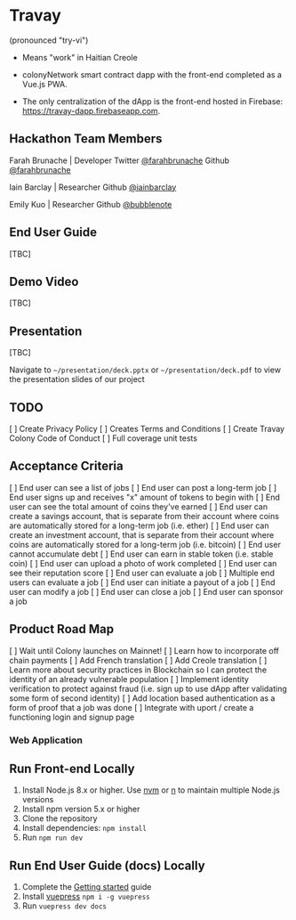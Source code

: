 # Travay

(pronounced "try-vi")

- Means "work" in Haitian Creole

- colonyNetwork smart contract dapp with the front-end completed as a Vue.js PWA.

- The only centralization of the dApp is the front-end hosted in Firebase: https://travay-dapp.firebaseapp.com.

## Hackathon Team Members

Farah Brunache | Developer
Twitter [@farahbrunache](www.github.com/farahbrunache)
Github [@farahbrunache](www.twitter.com/farahbrunache)

Iain Barclay | Researcher
Github [@iainbarclay](www.github.com/iainbarclay)

Emily Kuo | Researcher
Github [@bubblenote](www.github.com/bubblenote)

## End User Guide

[TBC]

## Demo Video

[TBC]

## Presentation

[TBC]

Navigate to `~/presentation/deck.pptx` or `~/presentation/deck.pdf` to view the presentation slides of our project

## TODO

[ ] Create Privacy Policy
[ ] Creates Terms and Conditions
[ ] Create Travay Colony Code of Conduct
[ ] Full coverage unit tests

## Acceptance Criteria

[ ] End user can see a list of jobs
[ ] End user can post a long-term job
[ ] End user signs up and receives "x" amount of tokens to begin with
[ ] End user can see the total amount of coins they've earned
[ ] End user can create a savings account, that is separate from their account where coins are automatically stored for a long-term job (i.e. ether)
[ ] End user can create an investment account, that is separate from their account where coins are automatically stored for a long-term job (i.e. bitcoin)
[ ] End user cannot accumulate debt
[ ] End user can earn in stable token (i.e. stable coin)
[ ] End user can upload a photo of work completed
[ ] End user can see their reputation score
[ ] End user can evaluate a job
[ ] Multiple end users can evaluate a job
[ ] End user can initiate a payout of a job
[ ] End user can modify a job
[ ] End user can close a job
[ ] End user can sponsor a job

## Product Road Map

[ ] Wait until Colony launches on Mainnet!
[ ] Learn how to incorporate off chain payments
[ ] Add French translation
[ ] Add Creole translation
[ ] Learn more about security practices in Blockchain so I can protect the identity of an already vulnerable population
[ ] Implement identity verification to protect against fraud (i.e. sign up to use dApp after validating some form of second identity)
[ ] Add location based authentication as a form of proof that a job was done
[ ] Integrate with uport / create a functioning login and signup page

### Web Application

## Run Front-end Locally

1.  Install Node.js 8.x or higher. Use [nvm](https://github.com/creationix/nvm) or [n](https://github.com/tj/n) to maintain multiple Node.js versions
2.  Install npm version 5.x or higher
3.  Clone the repository
4.  Install dependencies: `npm install`
5.  Run `npm run dev`

## Run End User Guide (docs) Locally

1.  Complete the [Getting started](#getting-started) guide
2.  Install [vuepress](https://vuepress.vuejs.org/) `npm i -g vuepress`
3.  Run `vuepress dev docs`
